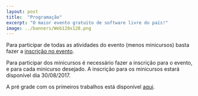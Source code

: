 ```yaml
---
layout: post
title:  "Programação"
excerpt: "O maior evento gratuito de software livre do país!"
image: ../banners/Web128x128.png
---
```

Para participar de todas as atividades do evento (menos minicursos) basta fazer a [inscrição no evento](https://ftsl.websiteseguro.com/ftsl9/user).

Para participar dos minicursos é necessário fazer a inscrição para o evento, e para cada minicurso desejado. A inscrição para os minicursos estará disponível dia 30/08/2017.

A pré grade com os primeiros trabalhos está disponível [aqui](http://sistema.ftsl.org.br/ftsl9/grade/#).
